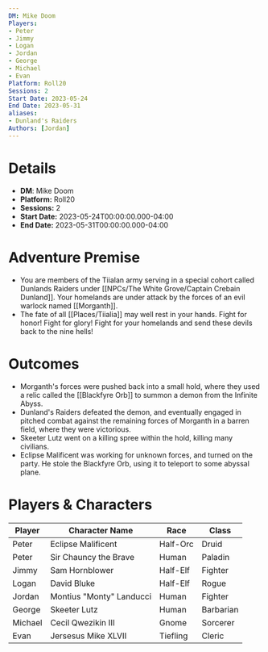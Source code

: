 ```yaml
---
DM: Mike Doom
Players:
- Peter
- Jimmy
- Logan
- Jordan
- George
- Michael
- Evan
Platform: Roll20
Sessions: 2
Start Date: 2023-05-24
End Date: 2023-05-31
aliases:
- Dunland's Raiders
Authors: [Jordan]
---
```

# Details
- **DM**: Mike Doom
- **Platform:** Roll20
- **Sessions:** 2
- **Start Date:** 2023-05-24T00:00:00.000-04:00
- **End Date:** 2023-05-31T00:00:00.000-04:00

# Adventure Premise
- You are members of the Tiialan army serving in a special cohort called Dunlands Raiders under [[NPCs/The White Grove/Captain Crebain Dunland]]. Your homelands are under attack by the forces of an evil warlock named [[Morganth]].
- The fate of all [[Places/Tiialia]] may well rest in your hands. Fight for honor! Fight for glory! Fight for your homelands and send these devils back to the nine hells!

# Outcomes
- Morganth's forces were pushed back into a small hold, where they used a relic called the [[Blackfyre Orb]] to summon a demon from the Infinite Abyss. 
- Dunland's Raiders defeated the demon, and eventually engaged in pitched combat against the remaining forces of Morganth in a barren field, where they were victorious.
- Skeeter Lutz went on a killing spree within the hold, killing many civilians.
- Eclipse Malificent was working for unknown forces, and turned on the party. He stole the Blackfyre Orb, using it to teleport to some abyssal plane.

# Players & Characters
| Player              | Character Name           | Race     | Class     |
| ------------------- | ------------------------ | -------- | --------- |
| Peter | Eclipse Malificent       | Half-Orc | Druid     |
| Peter | Sir Chauncy the Brave    | Human    | Paladin   |
| Jimmy | Sam Hornblower           | Half-Elf | Fighter   |
| Logan | David Bluke              | Half-Elf | Rogue     |
| Jordan | Montius "Monty" Landucci | Human    | Fighter   |
| George | Skeeter Lutz             | Human    | Barbarian |
| Michael | Cecil Qwezikin III       | Gnome    | Sorcerer  |
| Evan | Jersesus Mike XLVII      | Tiefling | Cleric    |
